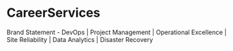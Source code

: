# CareerServices

Brand Statement - DevOps | Project Management | Operational Excellence | Site Reliability | Data Analytics | Disaster Recovery
